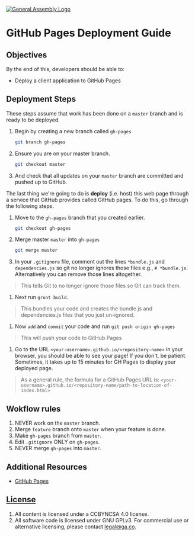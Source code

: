 [![General Assembly Logo](https://camo.githubusercontent.com/1a91b05b8f4d44b5bbfb83abac2b0996d8e26c92/687474703a2f2f692e696d6775722e636f6d2f6b6538555354712e706e67)](https://generalassemb.ly/education/web-development-immersive)

# GitHub Pages Deployment Guide

## Objectives

By the end of this, developers should be able to:

-   Deploy a client application to GitHub Pages

## Deployment Steps

These steps assume that work has been done on a `master` branch and is ready
to be deployed.

1.  Begin by creating a new branch called `gh-pages`

    ```sh
    git branch gh-pages
    ```

1.  Ensure you are on your master branch.

    ```sh
    git checkout master
    ```

1.  And check that all updates on your `master` branch are committed and pushed
 up to GitHub.

The last thing we're going to do is **deploy** (i.e. host) this web page
through a service that GitHub provides called GitHub pages. To do this, go
through the following steps.

1.  Move to the `gh-pages` branch that you created earlier.

    ```sh
    git checkout gh-pages
    ```

1.  Merge master `master` into `gh-pages`

    ```sh
    git merge master
    ```

1.  In your `.gitignore` file, comment out the lines `*bundle.js` and
`dependencies.js` so git no longer ignores those files e.g., `# *bundle.js`.
Alternatively you can remove those lines altogether.

  > This tells Git to no longer ignore those files so Git can track them.

1.  Next run `grunt build`.

  > This bundles your code and creates the bundle.js and dependencies.js files
  > that you just un-ignored.

1.  Now `add` and `commit` your code and run `git push origin gh-pages`

  > This will push your code to GitHub Pages

1.  Go to the URL `<your-username>.github.io/<repository-name>` in your
browser, you should be able to see your page! If you don't, be patient.
Sometimes, it takes up to 15 minutes for GH Pages to display your deployed
page.

  > As a general rule, the formula for a GitHub Pages URL is:
  >`<your-username>.github.io/<repository-name/path-to-location-of-index.html>`

## Wokflow rules

1. NEVER work on the `master` branch.
1. Merge `feature` branch onto `master` when your feature is done.
1. Make `gh-pages` branch from `master`.
1. Edit `.gitignore` ONLY on `gh-pages`.
1. NEVER merge `gh-pages` into `master`.

## Additional Resources

-   [GitHub Pages](https://pages.github.com/)

## [License](LICENSE)

1.  All content is licensed under a CC­BY­NC­SA 4.0 license.
1.  All software code is licensed under GNU GPLv3. For commercial use or
    alternative licensing, please contact legal@ga.co.
